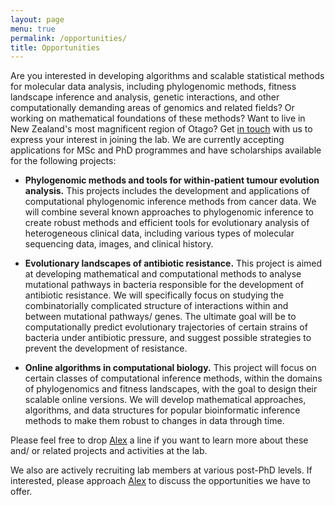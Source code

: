 ```yaml
---
layout: page
menu: true
permalink: /opportunities/
title: Opportunities
---
```


Are you interested in developing algorithms and scalable statistical methods for molecular data analysis, including phylogenomic methods, fitness landscape inference and analysis, genetic interactions, and other computationally demanding areas of genomics and related fields?
Or working on mathematical foundations of these methods?
Want to live in New Zealand's most magnificent region of Otago?
Get [in touch](mailto:alex@biods.org) with us to express your interest in joining the lab.
We are currently accepting applications for MSc and PhD programmes and have scholarships available for the following projects:

- **Phylogenomic methods and tools for within-patient tumour evolution analysis.**
  This projects includes the development and applications of computational phylogenomic inference methods from cancer data.
  We will combine several known approaches to phylogenomic inference to create robust methods and efficient tools for evolutionary analysis of heterogeneous clinical data, including various types of molecular sequencing data, images, and clinical history.

- **Evolutionary landscapes of antibiotic resistance.**
  This project is aimed at developing mathematical and computational methods to analyse mutational pathways in bacteria responsible for the development of antibiotic resistance.
  We will specifically focus on studying the combinatorially complicated structure of interactions within and between mutational pathways/ genes.
  The ultimate goal will be to computationally predict evolutionary trajectories of certain strains of bacteria under antibiotic pressure, and suggest possible strategies to prevent the development of resistance.

- **Online algorithms in computational biology.**
  This project will focus on certain classes of computational inference methods, within the domains of phylogenomics and fitness landscapes, with the goal to design their scalable online versions.
  We will develop mathematical approaches, algorithms, and data structures for popular bioinformatic inference methods to make them robust to changes in data through time.

Please feel free to drop [Alex](/alex/) a line if you want to learn more about these and/ or related projects and activities at the lab.

We also are actively recruiting lab members at various post-PhD levels.
If interested, please approach [Alex](/alex/) to discuss the opportunities we have to offer.
